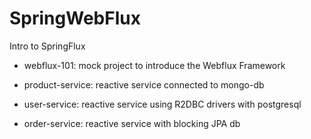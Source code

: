 # SpringWebFlux
Intro to SpringFlux

* webflux-101: mock project to introduce the Webflux Framework

* product-service: reactive service connected to mongo-db
* user-service: reactive service using R2DBC drivers with postgresql
* order-service: reactive service with blocking JPA db